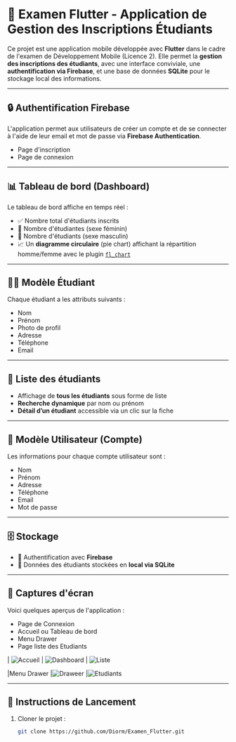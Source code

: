 # 📱 Examen Flutter - Application de Gestion des Inscriptions Étudiants

Ce projet est une application mobile développée avec **Flutter** dans le cadre de l'examen de Développement Mobile (Licence 2). Elle permet la **gestion des inscriptions des étudiants**, avec une interface conviviale, une **authentification via Firebase**, et une base de données **SQLite** pour le stockage local des informations.

---

## 🔒 Authentification Firebase

L'application permet aux utilisateurs de créer un compte et de se connecter à l'aide de leur email et mot de passe via **Firebase Authentication**.

- Page d'inscription
- Page de connexion

---

## 📊 Tableau de bord (Dashboard)

Le tableau de bord affiche en temps réel :

- ✅ Nombre total d'étudiants inscrits
- 👩 Nombre d'étudiantes (sexe féminin)
- 👨 Nombre d'étudiants (sexe masculin)
- 📈 Un **diagramme circulaire** (pie chart) affichant la répartition homme/femme avec le plugin [`fl_chart`](https://pub.dev/packages/fl_chart)

---

## 🧑‍🎓 Modèle Étudiant

Chaque étudiant a les attributs suivants :

- Nom
- Prénom
- Photo de profil
- Adresse
- Téléphone
- Email

---

## 📄 Liste des étudiants

- Affichage de **tous les étudiants** sous forme de liste
- **Recherche dynamique** par nom ou prénom
- **Détail d’un étudiant** accessible via un clic sur la fiche

---

## 👤 Modèle Utilisateur (Compte)

Les informations pour chaque compte utilisateur sont :

- Nom
- Prénom
- Adresse
- Téléphone
- Email
- Mot de passe

---

## 🗄️ Stockage

- 🔐 Authentification avec **Firebase**
- 📂 Données des étudiants stockées en **local via SQLite**

---

## 📸 Captures d'écran

Voici quelques aperçus de l'application :


- Page de Connexion
- Accueil ou Tableau de bord
- Menu Drawer
- Page liste des Etudiants


| ![Accueil](assets/captures/capture13.jpg) | ![Dashboard](assets/captures/capture04.jpg) | ![Liste](assets/captures/capture01.jpg) 

|Menu Drawer
|![Draweer](assets/captures/capture11.jpg) |![Etudiants](assets/captures/capture06.jpg)

---

## 📝 Instructions de Lancement

1. Cloner le projet :
   ```bash
   git clone https://github.com/Diorm/Examen_Flutter.git

